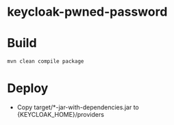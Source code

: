 # keycloak-pwned-password

# Build
```
mvn clean compile package
```

# Deploy
* Copy target/*-jar-with-dependencies.jar to {KEYCLOAK_HOME}/providers
